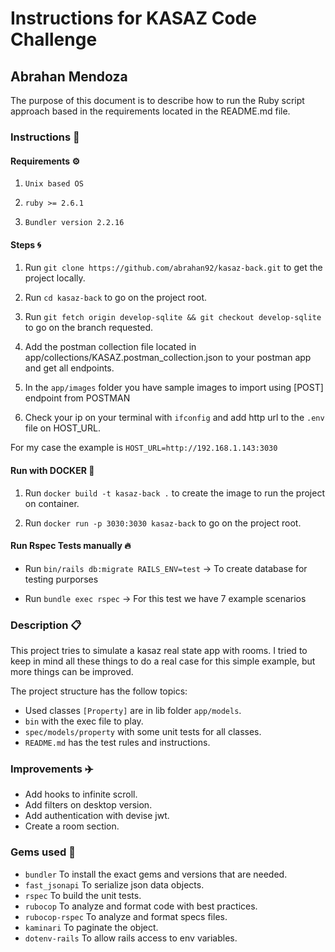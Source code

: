 # Instructions for KASAZ Code Challenge

## Abrahan Mendoza

The purpose of this document is to describe how to run the Ruby script approach based in the requirements located in the README.md file.

### Instructions 📄

#### Requirements ⚙️

1. ```Unix based OS```

2. ```ruby >= 2.6.1```

3. ```Bundler version 2.2.16```

#### Steps 🌀

1. Run ```git clone https://github.com/abrahan92/kasaz-back.git``` to get the project locally.

2. Run ```cd kasaz-back``` to go on the project root.

3. Run ```git fetch origin develop-sqlite && git checkout develop-sqlite``` to go on the branch requested.

5. Add the postman collection file located in app/collections/KASAZ.postman_collection.json to your postman app and get all endpoints.

6. In the `app/images` folder you have sample images to import using [POST] endpoint from POSTMAN

7. Check your ip on your terminal with `ifconfig` and add http url to the `.env` file on HOST_URL.

For my case the example is `HOST_URL=http://192.168.1.143:3030`

#### Run with DOCKER 🐳

1. Run ```docker build -t kasaz-back .``` to create the image to run the project on container.

2. Run ```docker run -p 3030:3030 kasaz-back``` to go on the project root.

#### Run Rspec Tests manually 🔥

  * Run ```bin/rails db:migrate RAILS_ENV=test``` -> To create database for testing purporses

  * Run ```bundle exec rspec``` -> For this test we have 7 example scenarios

### Description 📋

This project tries to simulate a kasaz real state app with rooms.
I tried to keep in mind all these things to do a real case for this simple example, but more things can be improved.

The project structure has the follow topics:

* Used classes `[Property]` are in lib folder `app/models`.
* `bin` with the exec file to play.
* `spec/models/property` with some unit tests for all classes.
* `README.md` has the test rules and instructions.

### Improvements ✈️

* Add hooks to infinite scroll.
* Add filters on desktop version.
* Add authentication with devise jwt.
* Create a room section.

### Gems used 💎

* `bundler` To install the exact gems and versions that are needed.
* `fast_jsonapi` To serialize json data objects.
* `rspec` To build the unit tests.
* `rubocop` To analyze and format code with best practices.
* `rubocop-rspec` To analyze and format specs files.
* `kaminari` To paginate the object.
* `dotenv-rails` To allow rails access to env variables.

